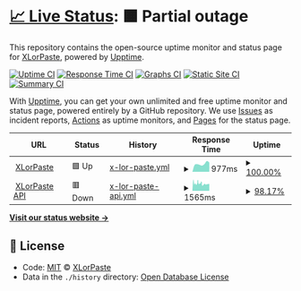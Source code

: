 # [📈 Live Status](https://upptime.xlorpaste.cn): <!--live status--> **🟧 Partial outage**

This repository contains the open-source uptime monitor and status page for [XLorPaste](https://xlorpaste.cn), powered by [Upptime](https://github.com/upptime/upptime).

[![Uptime CI](https://github.com/koj-co/upptime/workflows/Uptime%20CI/badge.svg)](https://github.com/koj-co/upptime/actions?query=workflow%3A%22Uptime+CI%22)
[![Response Time CI](https://github.com/koj-co/upptime/workflows/Response%20Time%20CI/badge.svg)](https://github.com/koj-co/upptime/actions?query=workflow%3A%22Response+Time+CI%22)
[![Graphs CI](https://github.com/koj-co/upptime/workflows/Graphs%20CI/badge.svg)](https://github.com/koj-co/upptime/actions?query=workflow%3A%22Graphs+CI%22)
[![Static Site CI](https://github.com/koj-co/upptime/workflows/Static%20Site%20CI/badge.svg)](https://github.com/koj-co/upptime/actions?query=workflow%3A%22Static+Site+CI%22)
[![Summary CI](https://github.com/koj-co/upptime/workflows/Summary%20CI/badge.svg)](https://github.com/koj-co/upptime/actions?query=workflow%3A%22Summary+CI%22)

With [Upptime](https://upptime.js.org), you can get your own unlimited and free uptime monitor and status page, powered entirely by a GitHub repository. We use [Issues](https://github.com/XLorPaste/upptime/issues) as incident reports, [Actions](https://github.com/XLorPaste/upptime/actions) as uptime monitors, and [Pages](https://upptime.xlorpaste.cn) for the status page.

<!--start: status pages-->
<!-- This summary is generated by Upptime (https://github.com/upptime/upptime) -->
<!-- Do not edit this manually, your changes will be overwritten -->
<!-- prettier-ignore -->
| URL | Status | History | Response Time | Uptime |
| --- | ------ | ------- | ------------- | ------ |
| <img alt="" src="https://favicons.githubusercontent.com/xlorpaste.cn" height="13"> [XLorPaste](https://xlorpaste.cn/) | 🟩 Up | [x-lor-paste.yml](https://github.com/XLorPaste/upptime/commits/master/history/x-lor-paste.yml) | <details><summary><img alt="Response time graph" src="./graphs/x-lor-paste/response-time-week.png" height="20"> 977ms</summary><br><a href="https://upptime.xlorpaste.cn/history/x-lor-paste"><img alt="Response time 1055" src="https://img.shields.io/endpoint?url=https%3A%2F%2Fraw.githubusercontent.com%2FXLorPaste%2Fupptime%2Fmaster%2Fapi%2Fx-lor-paste%2Fresponse-time.json"></a><br><a href="https://upptime.xlorpaste.cn/history/x-lor-paste"><img alt="24-hour response time 1142" src="https://img.shields.io/endpoint?url=https%3A%2F%2Fraw.githubusercontent.com%2FXLorPaste%2Fupptime%2Fmaster%2Fapi%2Fx-lor-paste%2Fresponse-time-day.json"></a><br><a href="https://upptime.xlorpaste.cn/history/x-lor-paste"><img alt="7-day response time 977" src="https://img.shields.io/endpoint?url=https%3A%2F%2Fraw.githubusercontent.com%2FXLorPaste%2Fupptime%2Fmaster%2Fapi%2Fx-lor-paste%2Fresponse-time-week.json"></a><br><a href="https://upptime.xlorpaste.cn/history/x-lor-paste"><img alt="30-day response time 1055" src="https://img.shields.io/endpoint?url=https%3A%2F%2Fraw.githubusercontent.com%2FXLorPaste%2Fupptime%2Fmaster%2Fapi%2Fx-lor-paste%2Fresponse-time-month.json"></a><br><a href="https://upptime.xlorpaste.cn/history/x-lor-paste"><img alt="1-year response time 1055" src="https://img.shields.io/endpoint?url=https%3A%2F%2Fraw.githubusercontent.com%2FXLorPaste%2Fupptime%2Fmaster%2Fapi%2Fx-lor-paste%2Fresponse-time-year.json"></a></details> | <details><summary><a href="https://upptime.xlorpaste.cn/history/x-lor-paste">100.00%</a></summary><a href="https://upptime.xlorpaste.cn/history/x-lor-paste"><img alt="All-time uptime 100.00%" src="https://img.shields.io/endpoint?url=https%3A%2F%2Fraw.githubusercontent.com%2FXLorPaste%2Fupptime%2Fmaster%2Fapi%2Fx-lor-paste%2Fuptime.json"></a><br><a href="https://upptime.xlorpaste.cn/history/x-lor-paste"><img alt="24-hour uptime 100.00%" src="https://img.shields.io/endpoint?url=https%3A%2F%2Fraw.githubusercontent.com%2FXLorPaste%2Fupptime%2Fmaster%2Fapi%2Fx-lor-paste%2Fuptime-day.json"></a><br><a href="https://upptime.xlorpaste.cn/history/x-lor-paste"><img alt="7-day uptime 100.00%" src="https://img.shields.io/endpoint?url=https%3A%2F%2Fraw.githubusercontent.com%2FXLorPaste%2Fupptime%2Fmaster%2Fapi%2Fx-lor-paste%2Fuptime-week.json"></a><br><a href="https://upptime.xlorpaste.cn/history/x-lor-paste"><img alt="30-day uptime 100.00%" src="https://img.shields.io/endpoint?url=https%3A%2F%2Fraw.githubusercontent.com%2FXLorPaste%2Fupptime%2Fmaster%2Fapi%2Fx-lor-paste%2Fuptime-month.json"></a><br><a href="https://upptime.xlorpaste.cn/history/x-lor-paste"><img alt="1-year uptime 100.00%" src="https://img.shields.io/endpoint?url=https%3A%2F%2Fraw.githubusercontent.com%2FXLorPaste%2Fupptime%2Fmaster%2Fapi%2Fx-lor-paste%2Fuptime-year.json"></a></details>
| <img alt="" src="https://favicons.githubusercontent.com/api.xlorpaste.cn" height="13"> [XLorPaste API](https://api.xlorpaste.cn/) | 🟥 Down | [x-lor-paste-api.yml](https://github.com/XLorPaste/upptime/commits/master/history/x-lor-paste-api.yml) | <details><summary><img alt="Response time graph" src="./graphs/x-lor-paste-api/response-time-week.png" height="20"> 1565ms</summary><br><a href="https://upptime.xlorpaste.cn/history/x-lor-paste-api"><img alt="Response time 1744" src="https://img.shields.io/endpoint?url=https%3A%2F%2Fraw.githubusercontent.com%2FXLorPaste%2Fupptime%2Fmaster%2Fapi%2Fx-lor-paste-api%2Fresponse-time.json"></a><br><a href="https://upptime.xlorpaste.cn/history/x-lor-paste-api"><img alt="24-hour response time 1460" src="https://img.shields.io/endpoint?url=https%3A%2F%2Fraw.githubusercontent.com%2FXLorPaste%2Fupptime%2Fmaster%2Fapi%2Fx-lor-paste-api%2Fresponse-time-day.json"></a><br><a href="https://upptime.xlorpaste.cn/history/x-lor-paste-api"><img alt="7-day response time 1565" src="https://img.shields.io/endpoint?url=https%3A%2F%2Fraw.githubusercontent.com%2FXLorPaste%2Fupptime%2Fmaster%2Fapi%2Fx-lor-paste-api%2Fresponse-time-week.json"></a><br><a href="https://upptime.xlorpaste.cn/history/x-lor-paste-api"><img alt="30-day response time 1744" src="https://img.shields.io/endpoint?url=https%3A%2F%2Fraw.githubusercontent.com%2FXLorPaste%2Fupptime%2Fmaster%2Fapi%2Fx-lor-paste-api%2Fresponse-time-month.json"></a><br><a href="https://upptime.xlorpaste.cn/history/x-lor-paste-api"><img alt="1-year response time 1744" src="https://img.shields.io/endpoint?url=https%3A%2F%2Fraw.githubusercontent.com%2FXLorPaste%2Fupptime%2Fmaster%2Fapi%2Fx-lor-paste-api%2Fresponse-time-year.json"></a></details> | <details><summary><a href="https://upptime.xlorpaste.cn/history/x-lor-paste-api">98.17%</a></summary><a href="https://upptime.xlorpaste.cn/history/x-lor-paste-api"><img alt="All-time uptime 98.78%" src="https://img.shields.io/endpoint?url=https%3A%2F%2Fraw.githubusercontent.com%2FXLorPaste%2Fupptime%2Fmaster%2Fapi%2Fx-lor-paste-api%2Fuptime.json"></a><br><a href="https://upptime.xlorpaste.cn/history/x-lor-paste-api"><img alt="24-hour uptime 95.91%" src="https://img.shields.io/endpoint?url=https%3A%2F%2Fraw.githubusercontent.com%2FXLorPaste%2Fupptime%2Fmaster%2Fapi%2Fx-lor-paste-api%2Fuptime-day.json"></a><br><a href="https://upptime.xlorpaste.cn/history/x-lor-paste-api"><img alt="7-day uptime 98.17%" src="https://img.shields.io/endpoint?url=https%3A%2F%2Fraw.githubusercontent.com%2FXLorPaste%2Fupptime%2Fmaster%2Fapi%2Fx-lor-paste-api%2Fuptime-week.json"></a><br><a href="https://upptime.xlorpaste.cn/history/x-lor-paste-api"><img alt="30-day uptime 98.78%" src="https://img.shields.io/endpoint?url=https%3A%2F%2Fraw.githubusercontent.com%2FXLorPaste%2Fupptime%2Fmaster%2Fapi%2Fx-lor-paste-api%2Fuptime-month.json"></a><br><a href="https://upptime.xlorpaste.cn/history/x-lor-paste-api"><img alt="1-year uptime 98.78%" src="https://img.shields.io/endpoint?url=https%3A%2F%2Fraw.githubusercontent.com%2FXLorPaste%2Fupptime%2Fmaster%2Fapi%2Fx-lor-paste-api%2Fuptime-year.json"></a></details>

<!--end: status pages-->

[**Visit our status website →**](https://upptime.xlorpaste.cn)

## 📄 License

- Code: [MIT](./LICENSE) © [XLorPaste](https://xlorpaste.cn)
- Data in the `./history` directory: [Open Database License](https://opendatacommons.org/licenses/odbl/1-0/)
